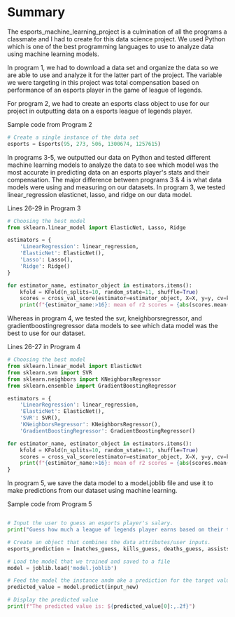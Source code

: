 # Summary
The esports_machine_learning_project is a culmination of all the programs a classmate and I had to create for this data science project. We used Python which is one of the best programming languages to use to analyze data using machine learning models. 

In program 1, we had to download a data set and organize the data so we are able to use and analyze it for the latter part of the project. The variable we were targeting in this project was total compensation based on performance of an esports player in the game 
of league of legends. 

For program 2, we had to create an esports class object to use for our project in outputting data on a esports league of legends player. 

Sample code from Program 2
```Python
# Create a single instance of the data set
esports = Esports(95, 273, 506, 1300674, 1257615)
```

In programs 3-5, we outputted our data on Python and tested different machine learning models to analyze the data
to see which model was the most accurate in predicting data on an esports player's stats and their compensation. The major difference between programs 3 & 4 is what data models were using and measuring on our datasets. In program 3, we tested linear_regression
elasticnet, lasso, and ridge on our data model. 

Lines 26-29 in Program 3
```Python
# Choosing the best model
from sklearn.linear_model import ElasticNet, Lasso, Ridge

estimators = {
    'LinearRegression': linear_regression,
    'ElasticNet': ElasticNet(),
    'Lasso': Lasso(),
    'Ridge': Ridge()
}

for estimator_name, estimator_object in estimators.items():
    kfold = KFold(n_splits=10, random_state=11, shuffle=True)
    scores = cross_val_score(estimator=estimator_object, X=X, y=y, cv=kfold, scoring='r2')
    print(f"{estimator_name:>16}: mean of r2 scores = {abs(scores.mean()):.3f}")
```

 Whereas in program 4, we tested the svr, kneighborsregressor, and gradientboostingregressor data models to see which data model was the best to use for our dataset.

Lines 26-27 in Program 4

```Python
# Choosing the best model
from sklearn.linear_model import ElasticNet
from sklearn.svm import SVR
from sklearn.neighbors import KNeighborsRegressor
from sklearn.ensemble import GradientBoostingRegressor

estimators = {
    'LinearRegression': linear_regression,
    'ElasticNet': ElasticNet(),
    'SVR': SVR(),
    'KNeighborsRegressor': KNeighborsRegressor(),
    'GradientBoostingRegressor': GradientBoostingRegressor()

for estimator_name, estimator_object in estimators.items():
    kfold = KFold(n_splits=10, random_state=11, shuffle=True)
    scores = cross_val_score(estimator=estimator_object, X=X, y=y, cv=kfold, scoring='r2')
    print(f"{estimator_name:>16}: mean of r2 scores = {abs(scores.mean()):.3f}")
}
```
In program 5, we save the data model to a model.joblib file and use it to make predictions from our dataset using machine learning.

Sample code from Program 5
```Python

# Input the user to guess an esports player's salary.
print("Guess how much a league of legends player earns based on their total career stats")

# Create an object that combines the data attributes/user inputs.
esports_prediction = [matches_guess, kills_guess, deaths_guess, assists_guess, gold_guess]

# Load the model that we trained and saved to a file
model = joblib.load('model.joblib')

# Feed the model the instance andm ake a prediction for the target value
predicted_value = model.predict(input_new)

# Display the predicted value
print(f"The predicted value is: ${predicted_value[0]:,.2f}")

```
